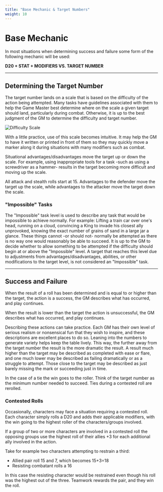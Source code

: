 ```yaml
---
title: "Base Mechanic & Target Numbers"
weight: 10
---
```


# Base Mechanic

In most situations when determining success and failure some form of the following mechanic will be used:

**D20 + STAT + MODIFIERS VS. TARGET NUMBER**

---

## Determining the Target Number

The target number lands on a scale that is based on the difficulty of the action being attempted. Many tasks have guidelines associated with them to help the Game Master best determine where on the scale a given target should land, particularly during combat. Otherwise, it is up to the best judgment of the GM to determine the difficulty and target number.

![Difficulty Scale](/difficulty-scale.png)

With a little practice, use of this scale becomes intuitive. It may help the GM to have it written or printed in front of them so they may quickly move a marker along it during situations with many modifiers such as combat.

Situational advantages/disadvantages move the target up or down the scale. For example, using inappropriate tools for a task -such as using a screwdriver as a hammer- results in the target becoming more difficult and moving up the scale.

All attack and stealth rolls start at 15. Advantages to the defender move the target up the scale, while advantages to the attacker move the target down the scale.

### "Impossible" Tasks

The "Impossible" task level is used to describe any task that would be impossible to achieve normally. For example: Lifting a train car over one's head, running on a cloud, convincing a King to invade his closest ally unprovoked, knowing the exact number of grains of sand in a large jar a glance. These things cannot -or should not- normally be attempted as there is no way one would reasonably be able to succeed. It is up to the GM to decide whether to allow something to be attempted if the difficulty should begin at or above the "Impossible" level. A target that reaches this level due to adjustments from advantages/disadvantages, abilities, or other modifications to the target level, is not considered an "Impossible" task.

---

## Success and Failure

When the result of a roll has been determined and is equal to or higher than the target, the action is a success, the GM describes what has occurred, and play continues.

When the result is lower than the target the action is unsuccessful, the GM describes what has occurred, and play continues.

Describing these actions can take practice. Each GM has their own level of serious realism or nonsensical fun that they wish to inspire, and these descriptions are excellent places to do so. Leaning into the numbers to generate variety helps keep the table lively. This way, the further away from the target number the result is the more dramatic the result. A result much higher than the target may be described as completed with ease or flare, and one much lower may be described as failing dramatically or as a struggle to attempt. Those close to the target may be described as just barely missing the mark or succeeding just in time.

In the case of a tie the win goes to the roller. Think of the target number as the minimum number needed to succeed. Ties during a contested roll are rerolled.

### Contested Rolls

Occasionally, characters may face a situation requiring a contested roll. Each character simply rolls a D20 and adds their applicable modifiers, with the win going to the highest roller of the characters/groups involved.

If a group of two or more characters are involved in a contested roll the opposing groups use the highest roll of their allies +3 for each additional ally involved in the action.

Take for example two characters attempting to restrain a third:
- Allied pair roll 15 and 7, which becomes 15+3=18
- Resisting combatant rolls a 16

In this case the resisting character would be restrained even though his roll was the highest out of the three. Teamwork rewards the pair, and they win the roll.